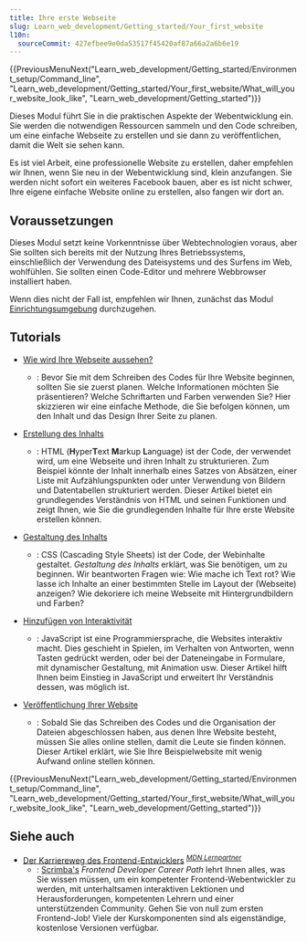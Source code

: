 ```yaml
---
title: Ihre erste Webseite
slug: Learn_web_development/Getting_started/Your_first_website
l10n:
  sourceCommit: 427efbee9e0da53517f45420af87a66a2a6b6e19
---
```


{{PreviousMenuNext("Learn_web_development/Getting_started/Environment_setup/Command_line", "Learn_web_development/Getting_started/Your_first_website/What_will_your_website_look_like", "Learn_web_development/Getting_started")}}

Dieses Modul führt Sie in die praktischen Aspekte der Webentwicklung ein. Sie werden die notwendigen Ressourcen sammeln und den Code schreiben, um eine einfache Webseite zu erstellen und sie dann zu veröffentlichen, damit die Welt sie sehen kann.

Es ist viel Arbeit, eine professionelle Website zu erstellen, daher empfehlen wir Ihnen, wenn Sie neu in der Webentwicklung sind, klein anzufangen. Sie werden nicht sofort ein weiteres Facebook bauen, aber es ist nicht schwer, Ihre eigene einfache Website online zu erstellen, also fangen wir dort an.

## Voraussetzungen

Dieses Modul setzt keine Vorkenntnisse über Webtechnologien voraus, aber Sie sollten sich bereits mit der Nutzung Ihres Betriebssystems, einschließlich der Verwendung des Dateisystems und des Surfens im Web, wohlfühlen. Sie sollten einen Code-Editor und mehrere Webbrowser installiert haben.

Wenn dies nicht der Fall ist, empfehlen wir Ihnen, zunächst das Modul [Einrichtungsumgebung](/de/docs/Learn_web_development/Getting_started/Environment_setup) durchzugehen.

## Tutorials

- [Wie wird Ihre Webseite aussehen?](/de/docs/Learn_web_development/Getting_started/Your_first_website/What_will_your_website_look_like)

  - : Bevor Sie mit dem Schreiben des Codes für Ihre Website beginnen, sollten Sie sie zuerst planen. Welche Informationen möchten Sie präsentieren? Welche Schriftarten und Farben verwenden Sie? Hier skizzieren wir eine einfache Methode, die Sie befolgen können, um den Inhalt und das Design Ihrer Seite zu planen.

- [Erstellung des Inhalts](/de/docs/Learn_web_development/Getting_started/Your_first_website/Creating_the_content)

  - : HTML (**H**yper**T**ext **M**arkup **L**anguage) ist der Code, der verwendet wird, um eine Webseite und ihren Inhalt zu strukturieren. Zum Beispiel könnte der Inhalt innerhalb eines Satzes von Absätzen, einer Liste mit Aufzählungspunkten oder unter Verwendung von Bildern und Datentabellen strukturiert werden. Dieser Artikel bietet ein grundlegendes Verständnis von HTML und seinen Funktionen und zeigt Ihnen, wie Sie die grundlegenden Inhalte für Ihre erste Website erstellen können.

- [Gestaltung des Inhalts](/de/docs/Learn_web_development/Getting_started/Your_first_website/Styling_the_content)

  - : CSS (Cascading Style Sheets) ist der Code, der Webinhalte gestaltet. _Gestaltung des Inhalts_ erklärt, was Sie benötigen, um zu beginnen. Wir beantworten Fragen wie: Wie mache ich Text rot? Wie lasse ich Inhalte an einer bestimmten Stelle im Layout der (Webseite) anzeigen? Wie dekoriere ich meine Webseite mit Hintergrundbildern und Farben?

- [Hinzufügen von Interaktivität](/de/docs/Learn_web_development/Getting_started/Your_first_website/Adding_interactivity)

  - : JavaScript ist eine Programmiersprache, die Websites interaktiv macht. Dies geschieht in Spielen, im Verhalten von Antworten, wenn Tasten gedrückt werden, oder bei der Dateneingabe in Formulare, mit dynamischer Gestaltung, mit Animation usw. Dieser Artikel hilft Ihnen beim Einstieg in JavaScript und erweitert Ihr Verständnis dessen, was möglich ist.

- [Veröffentlichung Ihrer Website](/de/docs/Learn_web_development/Getting_started/Your_first_website/Publishing_your_website)

  - : Sobald Sie das Schreiben des Codes und die Organisation der Dateien abgeschlossen haben, aus denen Ihre Website besteht, müssen Sie alles online stellen, damit die Leute sie finden können. Dieser Artikel erklärt, wie Sie Ihre Beispielwebsite mit wenig Aufwand online stellen können.

{{PreviousMenuNext("Learn_web_development/Getting_started/Environment_setup/Command_line", "Learn_web_development/Getting_started/Your_first_website/What_will_your_website_look_like", "Learn_web_development/Getting_started")}}

## Siehe auch

- [Der Karriereweg des Frontend-Entwicklers](https://scrimba.com/the-frontend-developer-career-path-c0j?via=mdn) <sup>[_MDN Lernpartner_](/de/docs/MDN/Writing_guidelines/Learning_content#partner_links_and_embeds)</sup>
  - : [Scrimba's](https://scrimba.com/?via=mdn) _Frontend Developer Career Path_ lehrt Ihnen alles, was Sie wissen müssen, um ein kompetenter Frontend-Webentwickler zu werden, mit unterhaltsamen interaktiven Lektionen und Herausforderungen, kompetenten Lehrern und einer unterstützenden Community. Gehen Sie von null zum ersten Frontend-Job! Viele der Kurskomponenten sind als eigenständige, kostenlose Versionen verfügbar.
